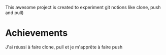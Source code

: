 This awesome project is created to experiment git notions like clone, push and pull)

# Achievements
J'ai réussi à faire clone, pull et je m'apprête à faire push
